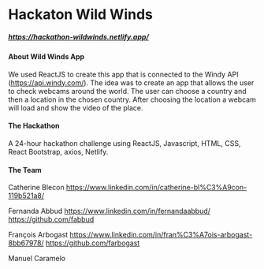 # Hackaton Wild Winds
##### https://hackathon-wildwinds.netlify.app/

#### About Wild Winds App
We used ReactJS to create this app that is connected to the Windy API (https://api.windy.com/). The idea was to create an app that allows the user to check webcams around the world. The user can choose a country and then a location in the chosen country. After choosing the location a webcam will load and show the video of the place. 

#### The Hackathon
A 24-hour hackathon challenge using ReactJS, Javascript, HTML, CSS, React Bootstrap, axios, Netlify.

#### The Team
Catherine Blecon 
https://www.linkedin.com/in/catherine-bl%C3%A9con-119b521a8/


Fernanda Abbud 
https://www.linkedin.com/in/fernandaabbud/
https://github.com/fabbud

François Arbogast 
https://www.linkedin.com/in/fran%C3%A7ois-arbogast-8bb67978/
https://github.com/farbogast

Manuel Caramelo

